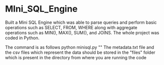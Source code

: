 # MIni_SQL_Engine

Built a Mini SQL Engine which was able to parse queries and perform basic operations such as SELECT, FROM, WHERE along with aggregate operations such as MIN(), MAX(), SUM(), and JOINS. The whole project was coded in Python.

The command is as follows
	python minisql.py "<sql query without semicolon in the end>"
The metadata.txt file and the csv files which represent the data should be stored in the "files" folder which is present in the directory from where you are running the code

